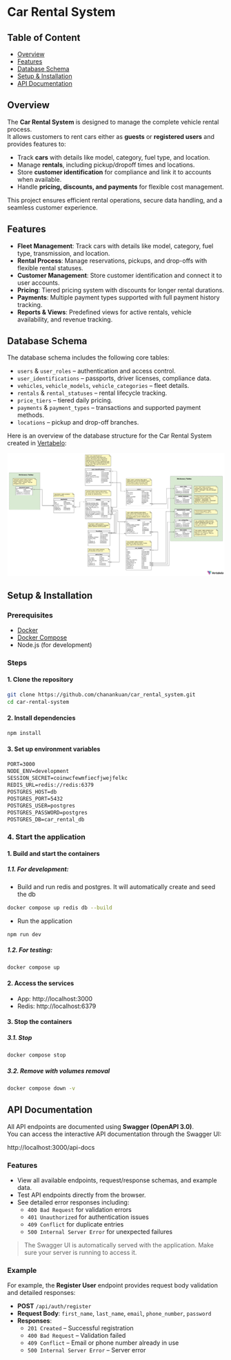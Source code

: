 # Car Rental System

## Table of Content

- [Overview](#overview)
- [Features](#features)
- [Database Schema](#database-schema)
- [Setup & Installation](#setup--installation)
- [API Documentation](#api-documentation)

## Overview

The **Car Rental System** is designed to manage the complete vehicle rental
process.  
It allows customers to rent cars either as **guests** or **registered users**
and provides features to:

- Track **cars** with details like model, category, fuel type, and location.
- Manage **rentals**, including pickup/dropoff times and locations.
- Store **customer identification** for compliance and link it to accounts when
  available.
- Handle **pricing, discounts, and payments** for flexible cost management.

This project ensures efficient rental operations, secure data handling, and a
seamless customer experience.

## Features

- **Fleet Management**: Track cars with details like model, category, fuel type,
  transmission, and location.
- **Rental Process**: Manage reservations, pickups, and drop-offs with flexible
  rental statuses.
- **Customer Management**: Store customer identification and connect it to user
  accounts.
- **Pricing**: Tiered pricing system with discounts for longer rental durations.
- **Payments**: Multiple payment types supported with full payment history
  tracking.
- **Reports & Views**: Predefined views for active rentals, vehicle
  availability, and revenue tracking.

## Database Schema

The database schema includes the following core tables:

- `users` & `user_roles` – authentication and access control.
- `user_identifications` – passports, driver licenses, compliance data.
- `vehicles`, `vehicle_models`, `vehicle_categories` – fleet details.
- `rentals` & `rental_statuses` – rental lifecycle tracking.
- `price_tiers` – tiered daily pricing.
- `payments` & `payment_types` – transactions and supported payment methods.
- `locations` – pickup and drop-off branches.

Here is an overview of the database structure for the Car Rental System created
in [Vertabelo](https://www.vertabelo.com/):

![Database Schema](public/images/schemas/db_schema.png)

## Setup & Installation

### Prerequisites

- [Docker](https://www.docker.com/)
- [Docker Compose](https://docs.docker.com/compose/)
- Node.js (for development)

### Steps

#### 1. Clone the repository

```bash
git clone https://github.com/chanankuan/car_rental_system.git
cd car-rental-system
```

#### 2. Install dependencies

```bash
npm install
```

#### 3. Set up environment variables

```env
PORT=3000
NODE_ENV=development
SESSION_SECRET=coinwcfewmfiecfjwejfelkc
REDIS_URL=redis://redis:6379
POSTGRES_HOST=db
POSTGRES_PORT=5432
POSTGRES_USER=postgres
POSTGRES_PASSWORD=postgres
POSTGRES_DB=car_rental_db
```

### 4. Start the application

#### 1. Build and start the containers

##### 1.1. For development:

- Build and run redis and postgres. It will automatically create and seed the db

```bash
docker compose up redis db --build
```

- Run the application

```bash
npm run dev
```

##### 1.2. For testing:

```bash
docker compose up
```

#### 2. Access the services

- App: http://localhost:3000
- Redis: http://localhost:6379

#### 3. Stop the containers

##### 3.1. Stop

```bash
docker compose stop
```

##### 3.2. Remove with volumes removal

```bash
docker compose down -v
```

## API Documentation

All API endpoints are documented using **Swagger (OpenAPI 3.0)**.  
You can access the interactive API documentation through the Swagger UI:

http://localhost:3000/api-docs

### Features

- View all available endpoints, request/response schemas, and example data.
- Test API endpoints directly from the browser.
- See detailed error responses including:
  - `400 Bad Request` for validation errors
  - `401 Unauthorized` for authentication issues
  - `409 Conflict` for duplicate entries
  - `500 Internal Server Error` for unexpected failures

> The Swagger UI is automatically served with the application. Make sure your
> server is running to access it.

### Example

For example, the **Register User** endpoint provides request body validation and
detailed responses:

- **POST** `/api/auth/register`
- **Request Body**: `first_name`, `last_name`, `email`, `phone_number`,
  `password`
- **Responses**:
  - `201 Created` – Successful registration
  - `400 Bad Request` – Validation failed
  - `409 Conflict` – Email or phone number already in use
  - `500 Internal Server Error` – Server error
